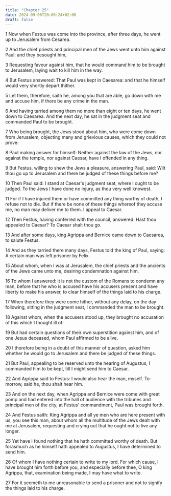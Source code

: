 ```yaml
---
title: "Chapter 25"
date: 2024-09-06T20:00:24+02:00
draft: false
---
```



1 Now when Festus was come into the province, after three days, he went up to Jerusalem from Cesarea.

2 And the chief priests and principal men of the Jews went unto him against Paul: and they besought him,

3 Requesting favour against him, that he would command him to be brought to Jerusalem, laying wait to kill him in the way.

4 But Festus answered: That Paul was kept in Caesarea: and that he himself would very shortly depart thither.

5 Let them, therefore, saith he, among you that are able, go down with me and accuse him, if there be any crime in the man.

6 And having tarried among them no more than eight or ten days, he went down to Caesarea. And the next day, he sat in the judgment seat and commanded Paul to be brought.

7 Who being brought, the Jews stood about him, who were come down from Jerusalem, objecting many and grievious causes, which they could not prove:

8 Paul making answer for himself: Neither against the law of the Jews, nor against the temple, nor against Caesar, have I offended in any thing.

9 But Festus, willing to shew the Jews a pleasure, answering Paul, said: Wilt thou go up to Jerusalem and there be judged of these things before me?

10 Then Paul said: I stand at Caesar's judgment seat, where I ought to be judged. To the Jews I have done no injury, as thou very well knowest.

11 For if I have injured them or have committed any thing worthy of death, I refuse not to die. But if there be none of these things whereof they accuse me, no man may deliver me to them. I appeal to Caesar.

12 Then Festus, having conferred with the council, answered: Hast thou appealed to Caesar? To Caesar shalt thou go.

13 And after some days, king Agrippa and Bernice came down to Caesarea, to salute Festus.

14 And as they tarried there many days, Festus told the king of Paul, saying: A certain man was left prisoner by Felix.

15 About whom, when I was at Jerusalem, the chief priests and the ancients of the Jews came unto me, desiring condemnation against him.

16 To whom I answered: it is not the custom of the Romans to condemn any man, before that he who is accused have his accusers present and have liberty to make his answer, to clear himself of the things laid to his charge.

17 When therefore they were come hither, without any delay, on the day following, sitting in the judgment seat, I commanded the man to be brought.

18 Against whom, when the accusers stood up, they brought no accusation of this which I thought ill of:

19 But had certain questions of their own superstition against him, and of one Jesus deceased, whom Paul affirmed to be alive.

20 I therefore being in a doubt of this manner of question, asked him whether he would go to Jerusalem and there be judged of these things.

21 But Paul, appealing to be reserved unto the hearing of Augustus, I commanded him to be kept, till I might send him to Caesar.

22 And Agrippa said to Festus: I would also hear the man, myself. To-morrow, said he, thou shalt hear him.

23 And on the next day, when Agrippa and Bernice were come with great pomp and had entered into the hall of audience with the tribunes and principal men of the city, at Festus' commandment, Paul was brought forth.

24 And Festus saith: King Agrippa and all ye men who are here present with us, you see this man, about whom all the multitude of the Jews dealt with me at Jerusalem, requesting and crying out that he ought not to live any longer.

25 Yet have I found nothing that he hath committed worthy of death. But forasmuch as he himself hath appealed to Augustus, I have determined to send him.

26 Of whom I have nothing certain to write to my lord. For which cause, I have brought him forth before you, and especially before thee, O king Agrippa, that, examination being made, I may have what to write.

27 For it seemeth to me unreasonable to send a prisoner and not to signify the things laid to his charge.

